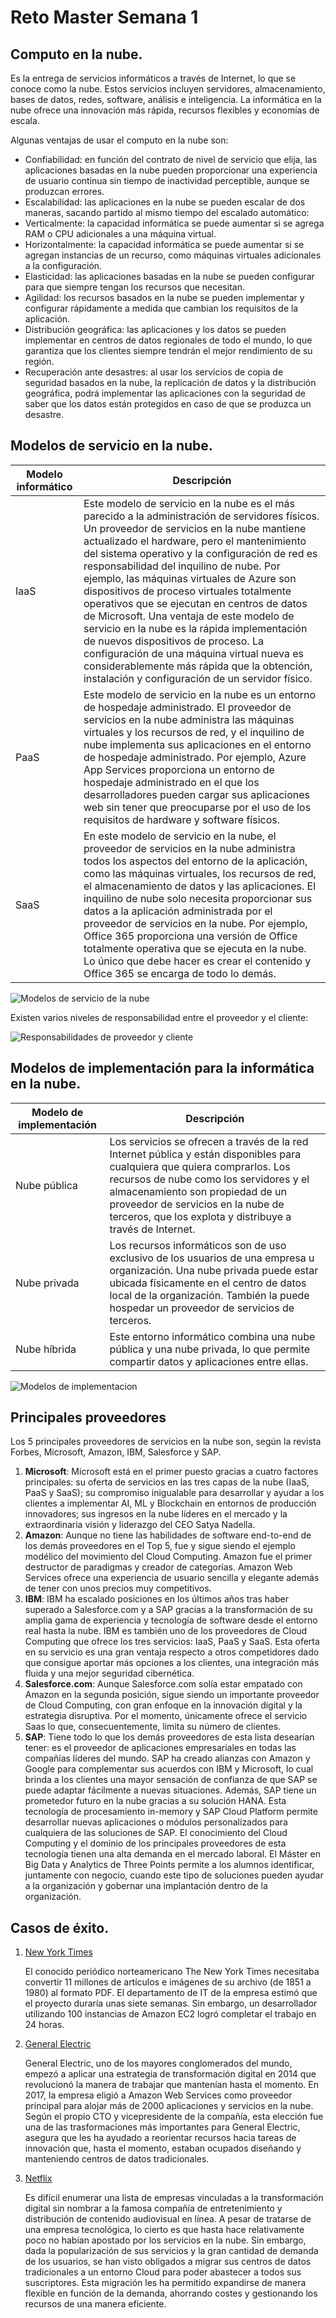 # Reto Master Semana 1

## Computo en la nube.

Es la entrega de servicios informáticos a través de Internet, lo que se conoce como la nube. Estos servicios incluyen servidores, almacenamiento, bases de datos, redes, software, análisis e inteligencia. La informática en la nube ofrece una innovación más rápida, recursos flexibles y economías de escala.

Algunas ventajas de usar el computo en la nube son:

- Confiabilidad: en función del contrato de nivel de servicio que elija, las aplicaciones basadas en la nube pueden proporcionar una experiencia de usuario continua sin tiempo de inactividad perceptible, aunque se produzcan errores.
- Escalabilidad: las aplicaciones en la nube se pueden escalar de dos maneras, sacando partido al mismo tiempo del escalado automático:
- Verticalmente: la capacidad informática se puede aumentar si se agrega RAM o CPU adicionales a una máquina virtual.
- Horizontalmente: la capacidad informática se puede aumentar si se agregan instancias de un recurso, como máquinas virtuales adicionales a la configuración.
- Elasticidad: las aplicaciones basadas en la nube se pueden configurar para que siempre tengan los recursos que necesitan.
- Agilidad: los recursos basados en la nube se pueden implementar y configurar rápidamente a medida que cambian los requisitos de la aplicación.
- Distribución geográfica: las aplicaciones y los datos se pueden implementar en centros de datos regionales de todo el mundo, lo que garantiza que los clientes siempre tendrán el mejor rendimiento de su región.
- Recuperación ante desastres: al usar los servicios de copia de seguridad basados en la nube, la replicación de datos y la distribución geográfica, podrá implementar las aplicaciones con la seguridad de saber que los datos están protegidos en caso de que se produzca un desastre.

## Modelos de servicio en la nube.

| Modelo informático | Descripción |
|--------------------|-------------|
| IaaS | Este modelo de servicio en la nube es el más parecido a la administración de servidores físicos. Un proveedor de servicios en la nube mantiene actualizado el hardware, pero el mantenimiento del sistema operativo y la configuración de red es responsabilidad del inquilino de nube. Por ejemplo, las máquinas virtuales de Azure son dispositivos de proceso virtuales totalmente operativos que se ejecutan en centros de datos de Microsoft. Una ventaja de este modelo de servicio en la nube es la rápida implementación de nuevos dispositivos de proceso. La configuración de una máquina virtual nueva es considerablemente más rápida que la obtención, instalación y configuración de un servidor físico.|
| PaaS  | Este modelo de servicio en la nube es un entorno de hospedaje administrado. El proveedor de servicios en la nube administra las máquinas virtuales y los recursos de red, y el inquilino de nube implementa sus aplicaciones en el entorno de hospedaje administrado. Por ejemplo, Azure App Services proporciona un entorno de hospedaje administrado en el que los desarrolladores pueden cargar sus aplicaciones web sin tener que preocuparse por el uso de los requisitos de hardware y software físicos.|
| SaaS | En este modelo de servicio en la nube, el proveedor de servicios en la nube administra todos los aspectos del entorno de la aplicación, como las máquinas virtuales, los recursos de red, el almacenamiento de datos y las aplicaciones. El inquilino de nube solo necesita proporcionar sus datos a la aplicación administrada por el proveedor de servicios en la nube. Por ejemplo, Office 365 proporciona una versión de Office totalmente operativa que se ejecuta en la nube. Lo único que debe hacer es crear el contenido y Office 365 se encarga de todo lo demás.|


![Modelos de servicio de la nube](https://docs.microsoft.com/en-gb/learn/azure-fundamentals/intro-to-azure-fundamentals/media/iaas-paas-saas-expanded.png#lightbox)

Existen varios niveles de responsabilidad entre el proveedor y el cliente:

![Responsabilidades de proveedor y cliente](https://docs.microsoft.com/en-gb/learn/azure-fundamentals/intro-to-azure-fundamentals/media/shared-responsibility.png)

## Modelos de implementación para la informática en la nube.

| Modelo de implementación |	Descripción |
|--------------------------|----------------|
|Nube pública |	Los servicios se ofrecen a través de la red Internet pública y están disponibles para cualquiera que quiera comprarlos. Los recursos de nube como los servidores y el almacenamiento son propiedad de un proveedor de servicios en la nube de terceros, que los explota y distribuye a través de Internet.|
|Nube privada |	Los recursos informáticos son de uso exclusivo de los usuarios de una empresa u organización. Una nube privada puede estar ubicada físicamente en el centro de datos local de la organización. También la puede hospedar un proveedor de servicios de terceros.|
|Nube híbrida |	Este entorno informático combina una nube pública y una nube privada, lo que permite compartir datos y aplicaciones entre ellas.|

![Modelos de implementacion](https://docs.microsoft.com/en-gb/learn/azure-fundamentals/intro-to-azure-fundamentals/media/cloud-computing-continuum.png)

## Principales proveedores

Los 5 principales proveedores de servicios en la nube son, según la revista Forbes, Microsoft, Amazon, IBM, Salesforce y SAP. 

1. **Microsoft**: Microsoft está en el primer puesto gracias a cuatro factores principales: su oferta de servicios en las tres capas de la nube (IaaS, PaaS y SaaS); su compromiso inigualable para desarrollar y ayudar a los clientes a implementar AI, ML y Blockchain en entornos de producción innovadores; sus ingresos en la nube líderes en el mercado y la extraordinaria visión y liderazgo del CEO Satya Nadella.
 2. **Amazon**: Aunque no tiene las habilidades de software end-to-end de los demás proveedores en el Top 5, fue y sigue siendo el ejemplo modélico del movimiento del Cloud Computing. Amazon fue el primer destructor de paradigmas y creador de categorías. Amazon Web Services ofrece una experiencia de usuario sencilla y elegante además de tener con unos precios muy competitivos.
 3. **IBM**: IBM ha escalado posiciones en los últimos años tras haber superado a Salesforce.com y a SAP gracias a la transformación de su amplia gama de experiencia y tecnología de software desde el entorno real hasta la nube. IBM es también uno de los proveedores de Cloud Computing que ofrece los tres servicios: IaaS, PaaS y SaaS. Esta oferta en su servicio es una gran ventaja respecto a otros competidores dado que consigue aportar más opciones a los clientes, una integración más fluida y una mejor seguridad cibernética.
 4. **Salesforce.com**: Aunque Salesforce.com solía estar empatado con Amazon en la segunda posición, sigue siendo un importante proveedor de Cloud Computing, con gran enfoque en la innovación digital y la estrategia disruptiva. Por el momento, únicamente ofrece el servicio Saas lo que, consecuentemente, limita su número de clientes.
5. **SAP**: Tiene todo lo que los demás proveedores de esta lista desearían tener: es el proveedor de aplicaciones empresariales en todas las compañías líderes del mundo. SAP ha creado alianzas con Amazon y Google para complementar sus acuerdos con IBM y Microsoft, lo cual brinda a los clientes una mayor sensación de confianza de que SAP se puede adaptar fácilmente a nuevas situaciones. Además, SAP tiene un prometedor futuro en la nube gracias a su solución HANA. Esta tecnología de procesamiento in-memory y SAP Cloud Platform permite desarrollar nuevas aplicaciones o módulos personalizados para cualquiera de las soluciones de SAP.
El conocimiento del Cloud Computing y el dominio de los principales proveedores de esta tecnología tienen una alta demanda en el mercado laboral. El Máster en Big Data y Analytics de Three Points permite a los alumnos identificar, juntamente con negocio, cuando este tipo de soluciones pueden ayudar a la organización y gobernar una implantación dentro de la organización.


## Casos de éxito.

1. [New York Times](https://www.nytimes.com/es/)

    El conocido periódico norteamericano The New York Times necesitaba convertir 11 millones de artículos e imágenes de su archivo (de 1851 a 1980) al formato PDF. 
    El departamento de IT de la empresa estimó que el proyecto duraría unas siete semanas. Sin embargo, un desarrollador utilizando 100 instancias de Amazon EC2 logró completar el trabajo en 24 horas.
2. [General Electric](https://www.ge.com/)

    General Electric, uno de los mayores conglomerados del mundo, empezó a aplicar una estrategia de transformación digital en 2014 que revolucionó la manera de trabajar que mantenían hasta el momento. 
    En 2017, la empresa eligió a Amazon Web Services como proveedor principal para alojar más de 2000 aplicaciones y servicios en la nube. Según el propio CTO y vicepresidente de la compañía, esta elección fue una de las trasformaciones más importantes para General Electric, asegura que les ha ayudado a reorientar recursos hacia tareas de innovación que, hasta el momento, estaban ocupados diseñando y manteniendo centros de datos tradicionales.
3. [Netflix](www.netflix.com)

    Es difícil enumerar una lista de empresas vinculadas a la transformación digital sin nombrar a la famosa compañía de entretenimiento y distribución de contenido audiovisual en línea. 
    A pesar de tratarse de una empresa tecnológica, lo cierto es que hasta hace relativamente poco no habían apostado por los servicios en la nube. Sin embargo, dada la popularización de sus servicios y la gran cantidad de demanda de los usuarios, se han visto obligados a migrar sus centros de datos tradicionales a un entorno Cloud para poder abastecer a todos sus suscriptores. Esta migración les ha permitido expandirse de manera flexible en función de la demanda, ahorrando costes y gestionando los recursos de una manera eficiente. 


    





